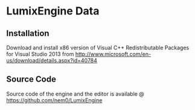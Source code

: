 LumixEngine Data
================

Installation
------------
Download and install x86 version of Visual C++ Redistributable Packages for Visual Studio 2013 from
http://www.microsoft.com/en-us/download/details.aspx?id=40784

Source Code
-----------
Source code of the engine and the editor is available @ https://github.com/nem0/LumixEngine
